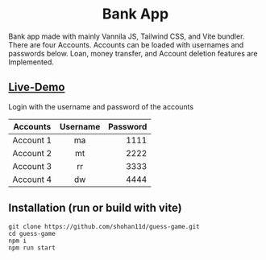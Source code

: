 <h1 style="text-align: center;">Bank App </h1>
Bank app made with mainly Vannila JS, Tailwind CSS, and Vite bundler. There are four Accounts. Accounts can be loaded with usernames and passwords below. Loan, money transfer, and Account deletion features are Implemented.

## <a href="https://bankapp000.netlify.app/" target="_blank">Live-Demo</a>

<p>Login with the username and password of the accounts</p>

| Accounts  | Username | Password  |
| --------- |:--:| -----:|
| Account 1 | ma | 1111 |
| Account 2 | mt | 2222 |
| Account 3 | rr | 3333 |
| Account 4 | dw | 4444 |

## Installation (run or build with vite)
```
git clone https://github.com/shohan11d/guess-game.git
cd guess-game
npm i
npm run start 
```
###  

 
 
 
